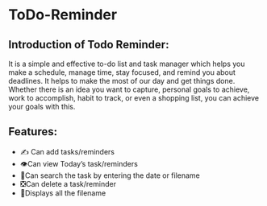 # ToDo-Reminder

## Introduction of Todo Reminder:
It is a simple and effective to-do list and task manager which helps you make a schedule, manage time, stay focused, and remind you about deadlines.
It helps to make the most of our day and get things done. Whether there is an idea you want to capture, personal goals to achieve, work to accomplish, habit to track, or even a shopping list, you can achieve your goals with this.

## Features:
- ✍️ Can add tasks/reminders
- 👁️Can view Today’s task/reminders
- 🔎Can search the task by entering the date or filename
- ❎Can delete a task/reminder
- 📜Displays all the filename
